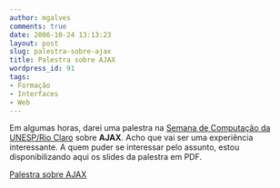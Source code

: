 ```yaml
---
author: mgalves
comments: true
date: 2006-10-24 13:13:23
layout: post
slug: palestra-sobre-ajax
title: Palestra sobre AJAX
wordpress_id: 91
tags:
- Formação
- Interfaces
- Web
---
```


Em algumas horas, darei uma palestra na [Semana de Computação da UNESP/Rio Claro](http://www.rc.unesp.br/seccomp/local.php) sobre **AJAX**. Acho que vai ser uma experiência interessante. A quem puder se interessar pelo assunto, estou disponibilizando aqui os slides da palestra em PDF.

[Palestra sobre AJAX](https://log4dev.wordpress.com/files/2006/10/apresentacao1.pdf)
